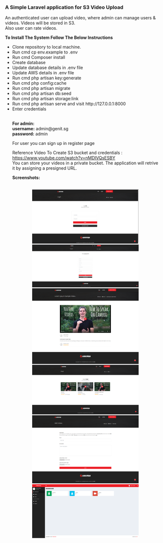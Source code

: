 <h3>A Simple Laravel application for S3 Video Upload</h3>

<p>An authenticated user can upload video, where admin can manage users & videos. Videos will be stored in S3.<br />
Also user can rate videos.</p>
<Strong>To Install The System Follow The Below Instructions</strong><br>
<ul>
<li>Clone repository to local machine.</li>
<li>Run cmd cp env.example to .env</li>
<li>Run cmd Composer install</li>
<li>Create database</li>
<li>Update database details in .env file</li>
<li>Update AWS details in .env file</li>    
<li>Run cmd php artisan key:generate</li>
<li>Run cmd php config:cache</li>
<li>Run cmd php artisan migrate</li>
<li>Run cmd php artisan db:seed</li>
<li>Run cmd php artisan storage:link</li>
<li>Run cmd php artisan serve and visit http://127.0.0.1:8000</li>
<li>Enter credentials</li>
    <br>
<p><strong>For admin:</strong><br>
<strong>username:</strong> admin@genit.sg<br>
<strong>password:</strong> admin</p>
    <p> For user you can sign up in register page </p>
    <p>Reference Video To Create S3 bucket and credentials : <a href="https://www.youtube.com/watch?v=nMDIVQsESBY" target="_blank">https://www.youtube.com/watch?v=nMDIVQsESBY</a><br />
    You can store your videos in a private bucket. The application will retrive it by assigning a presigned URL.</p>
    <strong>Screenshots:</strong>
    <br />
    <br />
    <p align="middle">
    <img src="https://raw.githubusercontent.com/sin2san/Laravel-S3-Video-Upload/main/screenshots/Login.png" width="350" />
    <img src="https://raw.githubusercontent.com/sin2san/Laravel-S3-Video-Upload/main/screenshots/Register.png" width="350" />
    <img src="https://raw.githubusercontent.com/sin2san/Laravel-S3-Video-Upload/main/screenshots/single.png" width="350" />
    <img src="https://raw.githubusercontent.com/sin2san/Laravel-S3-Video-Upload/main/screenshots/videos.png" width="350" />
    <img src="https://raw.githubusercontent.com/sin2san/Laravel-S3-Video-Upload/main/screenshots/add.png" width="350" />
    <img src="https://raw.githubusercontent.com/sin2san/Laravel-S3-Video-Upload/main/screenshots/Dashboard.png" width="350" />
    </p>
